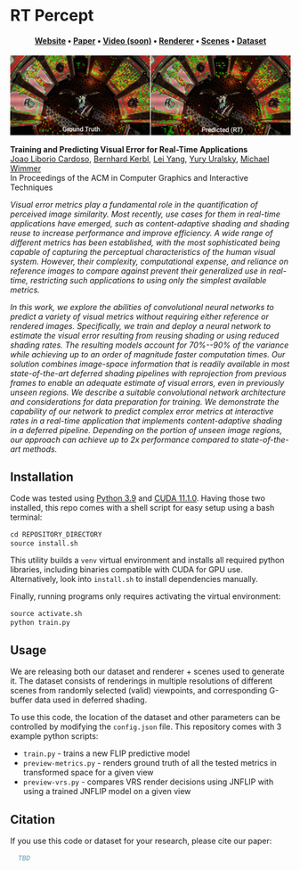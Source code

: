 # RT Percept
<div align="center">
<h4><a href="https://jaliborc.github.io/rt-percept/">Website</a> • <a href="https://jaliborc.github.io/rt-percept/paper.pdf">Paper</a> • <a href="">Video (soon)</a> • <a href="">Renderer</a> • <a href="">Scenes</a> • <a href="">Dataset</a></h4>
</div>

![teaser](https://github.com/Jaliborc/rt-percept/blob/website/images/teaser.png?raw=true)

**Training and Predicting Visual Error for Real-Time Applications**  
[Joao Liborio Cardoso](https://www.jaliborc.com), [Bernhard Kerbl](https://scholar.google.com/citations?user=jeasMB0AAAAJ), [Lei Yang](https://www.leiy.cc/), [Yury Uralsky](), [Michael Wimmer](https://www.cg.tuwien.ac.at/staff/MichaelWimmer)  
In Proceedings of the ACM in Computer Graphics and Interactive Techniques

*Visual error metrics play a fundamental role in the quantification of perceived image similarity. Most recently, use cases for them in real-time applications have emerged, such as content-adaptive shading and shading reuse to increase performance and improve efficiency. A wide range of different metrics has been established, with the most sophisticated being capable of capturing the perceptual characteristics of the human visual system. However, their complexity, computational expense, and reliance on reference images to compare against prevent their generalized use in real-time, restricting such applications to using only the simplest available metrics.*

*In this work, we explore the abilities of convolutional neural networks to predict a variety of visual metrics without requiring either reference or rendered images. Specifically, we train and deploy a neural network to estimate the visual error resulting from reusing shading or using reduced shading rates. The resulting models account for 70%--90% of the variance while achieving up to an order of magnitude faster computation times. Our solution combines image-space information that is readily available in most state-of-the-art deferred shading pipelines with reprojection from previous frames to enable an adequate estimate of visual errors, even in previously unseen regions. We describe a suitable convolutional network architecture and considerations for data preparation for training. We demonstrate the capability of our network to predict complex error metrics at interactive rates in a real-time application that implements content-adaptive shading in a deferred pipeline. Depending on the portion of unseen image regions, our approach can achieve up to 2x performance compared to state-of-the-art methods.*

## Installation
Code was tested using [Python 3.9](https://www.python.org/downloads/) and [CUDA 11.1.0](https://developer.nvidia.com/cuda-toolkit-archive). Having those two installed, this repo comes with a shell script for easy setup using a bash terminal:

```shell
cd REPOSITORY_DIRECTORY
source install.sh
```

This utility builds a `venv` virtual environment and installs all required python libraries, including binaries compatible with CUDA for GPU use. Alternatively, look into `install.sh` to install dependencies manually.

Finally, running programs only requires activating the virtual environment:

```shell
source activate.sh
python train.py
```

## Usage
We are releasing both our dataset and renderer + scenes used to generate it. The dataset consists of renderings in multiple resolutions of different scenes from randomly selected (valid) viewpoints, and corresponding G-buffer data used in deferred shading.

To use this code, the location of the dataset and other parameters can be controlled by modifying the `config.json` file. This repository comes with 3 example python scripts:
* `train.py` - trains a new FLIP predictive model
* `preview-metrics.py` - renders ground truth of all the tested metrics in transformed space for a given view
* `preview-vrs.py` - compares VRS render decisions using JNFLIP with using a trained JNFLIP  model on a given view

## Citation
If you use this code or dataset for your research, please cite our paper:

```bibtex
  TBD
```
